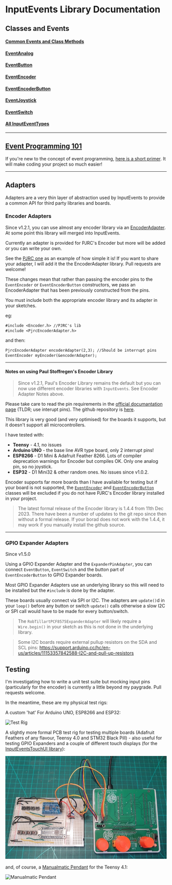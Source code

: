 # InputEvents Library Documentation


## Classes and Events
#### [Common Events and Class Methods](Common.md)
#### [EventAnalog](EventAnalog.md)
#### [EventButton](EventButton.md)
#### [EventEncoder](EventEncoder.md)
#### [EventEncoderButton](EventEncoderButton.md)
#### [EventJoystick](EventJoystick.md)
#### [EventSwitch](EventSwitch.md)
#### [All InputEventTypes](InputEventTypes.md)

----

## [Event Programming 101](EventProgramming101.md)
If you're new to the concept of event programming, [here is a short primer](EventProgramming101.md). It will make coding your project so much easier!

----

## Adapters

Adapters are a very thin layer of abstraction used by InputEvents to provide a common API for third party libraries and boards.

### Encoder Adapters

Since v1.2.1, you can use almost any encoder library via an [EncoderAdapter](https://github.com/Stutchbury/EncoderAdapter). At some point this library will merged into InputEvents.

Currently an adapter is provided for PJRC's Encoder but more will be added or you can write your own.

See the [PJRC one](https://github.com/Stutchbury/EncoderAdapter/blob/main/src/PjrcEncoderAdapter.cpp) as an example of how simple it is! If you want to share your adapter, I will add it the the EncoderAdapter library. Pull requests are welcome!

These changes mean that rather than passing the encoder pins to the `EventEncoder` or `EventEncoderButton` constructors, we pass an EncoderAdapter that has been previously constructed from the pins.

You must include both the appropriate encoder library and its adapter in your sketches.

eg:

```
#include <Encoder.h> //PJRC's lib
#include <PjrcEncoderAdapter.h>
```
and then:
```
PjrcEncoderAdapter encoderAdapter(2,3); //Should be interrupt pins
EventEncoder myEncoder(&encoderAdapter);
```

----

#### Notes on using Paul Stoffregen's Encoder Library

> Since v1.2.1, Paul's Encoder Library remains the default but you can now use different encoder libraries with `InputEvents`. See Encoder Adapter Notes above.

Please take care to read the pin requirements in the [official documantation page](https://www.pjrc.com/teensy/td_libs_Encoder.html) (TLDR; use interupt pins). The github repository is [here](https://github.com/paulstoffregen/Encoder).

This library is very good (and very optimised) for the boards it supports, but it doesn't support all microcontrollers.

I have tested with:

- **Teensy** - 4.1, no issues
- **Arduino UNO** - the base line AVR type board, only 2 interrupt pins!
- **ESP8266** - D1 Mini & Adafruit Feather 8266. Lots of compiler deprecation warnings for Encoder but compiles OK. Only one analog pin, so no joystick.
- **ESP32** - D1 Mini32 & other random ones. No issues since v1.0.2.

Encoder supports far more boards than I have available for testing but if your board is not supported, the [`EventEncoder`](EventEncoder.md) and [`EventEncoderButton`](EventEncoderButton.md) classes will be excluded if you do not have PJRC's Encoder library installed in your project.

> The latest formal release of the Encoder library is 1.4.4 from 11th Dec 2023. There have been a number of updates to the git repo since then without a formal release. If your borad does not work with the 1.4.4, it may work if you manually install the github source.

----

### GPIO Expander Adapters

Since v1.5.0

Using a GPIO Expander Adapter and the `ExpanderPinAdapter`, you can connect `EventButton`, `EventSwitch` and the button part of `EventEncoderButton` to GPIO Expander boards.

Most GPIO Expander Adapters use an underlying library so this will need to be installed but the `#include` is done by the adapter.

These boards usually connect via SPI or I2C. The adapters are `update()`d in your `loop()` before any button or switch `update()` calls otherwise a slow I2C or SPI call would have to be made for every button/switch.

> The `RobTillartPCF8575ExpanderAdapter` will likely require a `Wire.begin()` in your sketch as this is not done in the underlying library.

> Some I2C boards require external pullup resistors on the SDA and SCL pins: https://support.arduino.cc/hc/en-us/articles/11153357842588-I2C-and-pull-up-resistors

## Testing

I'm investigating how to write a unit test suite but mocking input pins (particularly for the encoder) is currently a little beyond my paygrade. Pull requests welcome.

In the meantime, these are my physical test rigs:

A custom 'hat' For Arduino UNO, ESP8266 and ESP32:

![Test Rig](../images/test-rig.jpg)

A slightly more formal PCB test rig for testing multiple boards (Adafruit Feathers of any flavour, Teensy 4.0 and STM32 Black Pill) - also useful for testing GPIO Expanders and a couple of different touch displays (for the [InputEventsTouchUI library](https://github.com/Stutchbury/InputEventsTouchUI)):

![PCB Test Rig](../images/new-test-rig.jpg)

and, of course, a [Manualmatic Pendant](https://github.com/Stutchbury/Manualmatic-Pendant) for the Teensy 4.1:

![Manualmatic Pendant](../images/manualmatic.jpg)
